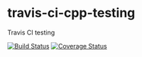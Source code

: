 # travis-ci-cpp-testing
Travis CI testing

[![Build Status](https://travis-ci.org/alexeibs/travis-ci-cpp-testing.png)](https://travis-ci.org/alexeibs/travis-ci-cpp-testing)
[![Coverage Status](https://coveralls.io/repos/github/alexeibs/travis-ci-cpp-testing/badge.svg?branch=master)](https://coveralls.io/github/alexeibs/travis-ci-cpp-testing?branch=master)

